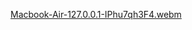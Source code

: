 [Macbook-Air-127.0.0.1-IPhu7qh3F4.webm](https://github.com/user-attachments/assets/b689de2c-9854-487f-9c29-705479f437c2)
